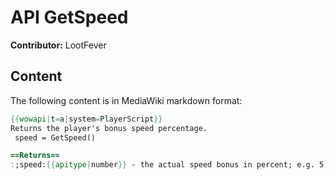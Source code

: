 # API GetSpeed

**Contributor:** LootFever

## Content

The following content is in MediaWiki markdown format:

```mediawiki
{{wowapi|t=a|system=PlayerScript}}
Returns the player's bonus speed percentage.
 speed = GetSpeed()

==Returns==
:;speed:{{apitype|number}} - the actual speed bonus in percent; e.g. 5.13452
```